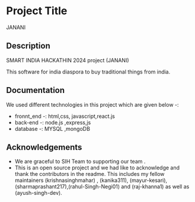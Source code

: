 # Project Title

JANANI

## Description

SMART INDIA HACKATHIN 2024 project (JANANI)

This software for india diaspora to buy  traditional things from india. 

## Documentation

We used different technologies in this project which are given below -:
- fronnt_end -: html,css, javascript,react.js 
- back-end -: node.js ,express,js 
- database -: MYSQL ,mongoDB 



## Acknowledgements

 - We are graceful to SIH Team to supporting our team .
 - This is an open source project and we had like to acknowledge and thank the contributors in the readme.
 This includes my fellow maintainers (krishnasinghmahar) , (kanika311), (mayur-kesari),(sharmaprashant217),(rahul-Singh-Negi01) and (raj-khanna1) as well as (ayush-singh-dev). 
